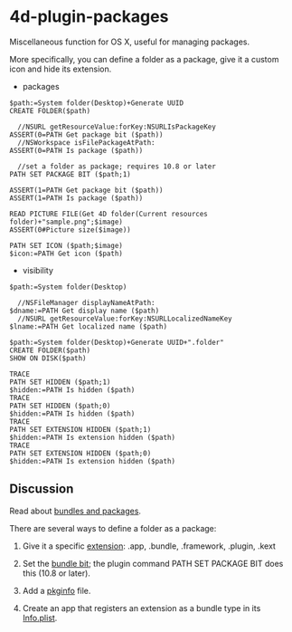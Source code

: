 # 4d-plugin-packages
Miscellaneous function for OS X, useful for managing packages.

More specifically, you can define a folder as a package, give it a custom icon and hide its extension.

* packages

```
$path:=System folder(Desktop)+Generate UUID
CREATE FOLDER($path)

  //NSURL getResourceValue:forKey:NSURLIsPackageKey
ASSERT(0=PATH Get package bit ($path))
  //NSWorkspace isFilePackageAtPath:
ASSERT(0=PATH Is package ($path))

  //set a folder as package; requires 10.8 or later
PATH SET PACKAGE BIT ($path;1)

ASSERT(1=PATH Get package bit ($path))
ASSERT(1=PATH Is package ($path))

READ PICTURE FILE(Get 4D folder(Current resources folder)+"sample.png";$image)
ASSERT(0#Picture size($image))

PATH SET ICON ($path;$image)
$icon:=PATH Get icon ($path)
```

* visibility

```
$path:=System folder(Desktop)

  //NSFileManager displayNameAtPath:
$dname:=PATH Get display name ($path)
  //NSURL getResourceValue:forKey:NSURLLocalizedNameKey
$lname:=PATH Get localized name ($path)

$path:=System folder(Desktop)+Generate UUID+".folder"
CREATE FOLDER($path)
SHOW ON DISK($path)

TRACE
PATH SET HIDDEN ($path;1)
$hidden:=PATH Is hidden ($path)
TRACE
PATH SET HIDDEN ($path;0)
$hidden:=PATH Is hidden ($path)
TRACE
PATH SET EXTENSION HIDDEN ($path;1)
$hidden:=PATH Is extension hidden ($path)
TRACE
PATH SET EXTENSION HIDDEN ($path;0)
$hidden:=PATH Is extension hidden ($path)
```

Discussion
---

Read about [bundles and packages](https://developer.apple.com/library/ios/documentation/CoreFoundation/Conceptual/CFBundles/AboutBundles/AboutBundles.html). 

There are several ways to define a folder as a package:

1. Give it a specific [extension](https://developer.apple.com/library/ios/documentation/CoreFoundation/Conceptual/CFBundles/AboutBundles/AboutBundles.html): .app, .bundle, .framework, .plugin, .kext

2. Set the [bundle bit](https://developer.apple.com/library/ios/documentation/FileManagement/Conceptual/FileSystemProgrammingGuide/FileSystemDetails/FileSystemDetails.html); the plugin command PATH SET PACKAGE BIT does this (10.8 or later).

3. Add a [pkginfo](https://developer.apple.com/library/mac/documentation/MacOSX/Conceptual/BPRuntimeConfig/Articles/ConfigApplications.html) file.

4. Create an app that registers an extension as a bundle type in its [Info.plist](https://developer.apple.com/library/ios/documentation/FileManagement/Conceptual/understanding_utis/understand_utis_declare/understand_utis_declare.html).

